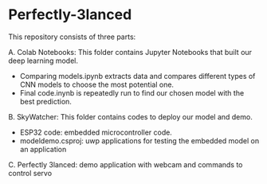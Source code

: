 # Perfectly-3lanced

This repository consists of three parts: 

A. Colab Notebooks: This folder contains Jupyter Notebooks that built our deep learning model. 
- Comparing models.ipynb extracts data and compares different types of CNN models to choose the most potential one. 
- Final code.inynb is repeatedly run to find our chosen model with the best prediction. 

B. SkyWatcher: This folder contains codes to deploy our model and demo. 
- ESP32 code: embedded microcontroller code. 
- modeldemo.csproj: uwp applications for testing the embedded model on an application

C. Perfectly 3lanced: demo application with webcam and commands to control servo

